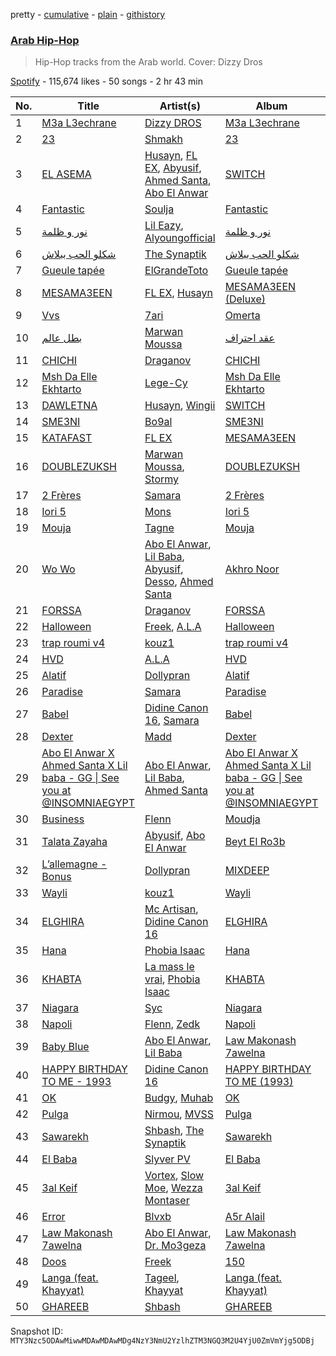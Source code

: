 pretty - [cumulative](/playlists/cumulative/37i9dQZF1DXd43GfSFAeHA.md) - [plain](/playlists/plain/37i9dQZF1DXd43GfSFAeHA) - [githistory](https://github.githistory.xyz/mackorone/spotify-playlist-archive/blob/main/playlists/plain/37i9dQZF1DXd43GfSFAeHA)

### [Arab Hip\-Hop](https://open.spotify.com/playlist/37i9dQZF1DXd43GfSFAeHA)

> Hip\-Hop tracks from the Arab world\. Cover: Dizzy Dros

[Spotify](https://open.spotify.com/user/spotify) - 115,674 likes - 50 songs - 2 hr 43 min

| No. | Title | Artist(s) | Album | Length |
|---|---|---|---|---|
| 1 | [M3a L3echrane](https://open.spotify.com/track/2L1MgWewnKsCx9MKykjZJw) | [Dizzy DROS](https://open.spotify.com/artist/5eA2wbwYcQ2iOJ3uc8byIh) | [M3a L3echrane](https://open.spotify.com/album/66iERpoTGbFoSgy7FY96mk) | 3:52 |
| 2 | [23](https://open.spotify.com/track/1V49aRvUw5mTcXkfacnauF) | [Shmakh](https://open.spotify.com/artist/53pO4D72QLnq1hKfR90iX5) | [23](https://open.spotify.com/album/6sNXpHky9jR10fStq9E6vP) | 2:27 |
| 3 | [EL ASEMA](https://open.spotify.com/track/7xGbfFIhE3fNwS9Djjjq7P) | [Husayn](https://open.spotify.com/artist/388NKDhzE7FJ40ODmOr7aI), [FL EX](https://open.spotify.com/artist/4rACOXTxSYqwgynYKJJpDX), [Abyusif](https://open.spotify.com/artist/4o6vIkdmHiEXZOesrJj3KO), [Ahmed Santa](https://open.spotify.com/artist/2jRxGTrLGVw35yRsElgsXj), [Abo El Anwar](https://open.spotify.com/artist/2H6XYL9D5Z3ErkxCD0gmD6) | [SWITCH](https://open.spotify.com/album/2Qoqb8UvELqy3tSb1hsGI3) | 6:18 |
| 4 | [Fantastic](https://open.spotify.com/track/6RjS6MPgwJZF46uIZ42xKo) | [Soulja](https://open.spotify.com/artist/4LmdLhcTV6FR8omNKEOtuN) | [Fantastic](https://open.spotify.com/album/2kwi1bM3Xh3vIV0AlMoQvH) | 2:32 |
| 5 | [نور و ظلمة](https://open.spotify.com/track/7Ch8thcNJEUIPZX607DNtu) | [Lil Eazy](https://open.spotify.com/artist/7g2LNiqq1JAYSf1OcZY8NS), [Alyoungofficial](https://open.spotify.com/artist/0cCdSqBWH0WY1rg6yFTA3C) | [نور و ظلمة](https://open.spotify.com/album/2RBEKWZkAz61GIKJCKG8fz) | 2:44 |
| 6 | [شكلو الحب ببلاش](https://open.spotify.com/track/5xCCHAbv3DlMcXEjr0f437) | [The Synaptik](https://open.spotify.com/artist/3fyyPt5BZ20BkmqVcQV6wS) | [شكلو الحب ببلاش](https://open.spotify.com/album/5nlEYcUFoHZLphgZnLwKDK) | 2:40 |
| 7 | [Gueule tapée](https://open.spotify.com/track/6h8Q07MtQBabHOjObg1a57) | [ElGrandeToto](https://open.spotify.com/artist/4BFLElxtBEdsdwGA1kHTsx) | [Gueule tapée](https://open.spotify.com/album/1yfFlOQRzc88m1ba79InmM) | 3:26 |
| 8 | [MESAMA3EEN](https://open.spotify.com/track/6gg53gW5wlz0jSQmOcqIfY) | [FL EX](https://open.spotify.com/artist/4rACOXTxSYqwgynYKJJpDX), [Husayn](https://open.spotify.com/artist/388NKDhzE7FJ40ODmOr7aI) | [MESAMA3EEN \(Deluxe\)](https://open.spotify.com/album/0F05Bs9oMtCyuAd22o4xKQ) | 3:00 |
| 9 | [Vvs](https://open.spotify.com/track/0SUlLkixUcXSZeYaCatnZP) | [7ari](https://open.spotify.com/artist/292jMVlKq180yzi8WRaVU6) | [Omerta](https://open.spotify.com/album/4DjuD48lhHAsL3tOklxQrC) | 3:44 |
| 10 | [بطل عالم](https://open.spotify.com/track/2E2ZmCeuHrHOECN01QhN0A) | [Marwan Moussa](https://open.spotify.com/artist/2BBnFUgIaLHqoRYPfshoPb) | [عقد احتراف](https://open.spotify.com/album/34cUR6XjHpwHswwPq7R9v1) | 3:03 |
| 11 | [CHICHI](https://open.spotify.com/track/7MahBaXzhvYCL7w9wXF4Wx) | [Draganov](https://open.spotify.com/artist/2g8Pu5gVtDpkYGsP3RLepJ) | [CHICHI](https://open.spotify.com/album/6FvhLrpAIZswxC9YLs0qFu) | 3:08 |
| 12 | [Msh Da Elle Ekhtarto](https://open.spotify.com/track/6zh6n6FzAPZxKYr1gWkemc) | [Lege\-Cy](https://open.spotify.com/artist/6FJeuwLBCX8VSTf6hp1Vc9) | [Msh Da Elle Ekhtarto](https://open.spotify.com/album/4kAMmCobqwvID1jNNVJGzG) | 3:02 |
| 13 | [DAWLETNA](https://open.spotify.com/track/1VteZ9xomF21Idym2C8Xbb) | [Husayn](https://open.spotify.com/artist/388NKDhzE7FJ40ODmOr7aI), [Wingii](https://open.spotify.com/artist/3i5MnWpawRCC9SYhLIHP7W) | [SWITCH](https://open.spotify.com/album/2Qoqb8UvELqy3tSb1hsGI3) | 2:38 |
| 14 | [SME3NI](https://open.spotify.com/track/5ovEmtHmbmWmmN1jeoJAyP) | [Bo9al](https://open.spotify.com/artist/0DF2Pcrc3dY80zqbmgKHCF) | [SME3NI](https://open.spotify.com/album/1rkTH3xM85MYdRXI9FDRGb) | 3:02 |
| 15 | [KATAFAST](https://open.spotify.com/track/5cDdk7f8IS3AJPVMOdTlIm) | [FL EX](https://open.spotify.com/artist/4rACOXTxSYqwgynYKJJpDX) | [MESAMA3EEN](https://open.spotify.com/album/45VlLbu11muNolrvvu3vGo) | 2:30 |
| 16 | [DOUBLEZUKSH](https://open.spotify.com/track/6xLpCMywgYrppaNnIq6sir) | [Marwan Moussa](https://open.spotify.com/artist/2BBnFUgIaLHqoRYPfshoPb), [Stormy](https://open.spotify.com/artist/5Do9u0GoN4gFn6Nk8NGDhh) | [DOUBLEZUKSH](https://open.spotify.com/album/1iMdjemLV030iRZY08YnuE) | 4:09 |
| 17 | [2 Frères](https://open.spotify.com/track/6XuVxP2EypUui0Kji4VcEr) | [Samara](https://open.spotify.com/artist/0WfKB7Lqqykt6gdtirYJUm) | [2 Frères](https://open.spotify.com/album/254QtoJMVKY6Io9CMH2Umu) | 4:25 |
| 18 | [Iori 5](https://open.spotify.com/track/40jfMLYNI2KujchwoPwc0a) | [Mons](https://open.spotify.com/artist/7douYKOyzk9ZRvGFu9UOnm) | [Iori 5](https://open.spotify.com/album/4Bb3u06qDPeQ5zzj0X3HPb) | 3:10 |
| 19 | [Mouja](https://open.spotify.com/track/1OSxhMqU071Ez0lQjBnA1W) | [Tagne](https://open.spotify.com/artist/3977Z9BZCFbJQYwdIdVwgc) | [Mouja](https://open.spotify.com/album/40rCoqtbzgquAaQ40Z7NZw) | 3:15 |
| 20 | [Wo Wo](https://open.spotify.com/track/4DOXUf71PoUQmF2IeCgJqw) | [Abo El Anwar](https://open.spotify.com/artist/2H6XYL9D5Z3ErkxCD0gmD6), [Lil Baba](https://open.spotify.com/artist/4TBJ8JSsEBYMJnxrtRheLc), [Abyusif](https://open.spotify.com/artist/4o6vIkdmHiEXZOesrJj3KO), [Desso](https://open.spotify.com/artist/28O73xyNVl2RaEQb2IfbJp), [Ahmed Santa](https://open.spotify.com/artist/2jRxGTrLGVw35yRsElgsXj) | [Akhro Noor](https://open.spotify.com/album/7gdZgKqTsgJLaY3DwmJaU7) | 3:31 |
| 21 | [FORSSA](https://open.spotify.com/track/4ERqimtfCADVUI256ishDr) | [Draganov](https://open.spotify.com/artist/2g8Pu5gVtDpkYGsP3RLepJ) | [FORSSA](https://open.spotify.com/album/3qTos6o4f2HQNRMaGR8a8x) | 3:17 |
| 22 | [Halloween](https://open.spotify.com/track/37TBQ5Mwx3SldaN03mMUru) | [Freek](https://open.spotify.com/artist/3mDNOQ147emFZ8WK7Fa2nI), [A.L.A](https://open.spotify.com/artist/3MKpGPhBp9KeXjGooKHNDX) | [Halloween](https://open.spotify.com/album/0VdD8r7klztbY0Ilng4jxd) | 3:42 |
| 23 | [trap roumi v4](https://open.spotify.com/track/7B9t8WX9T38Df93JHlywfk) | [kouz1](https://open.spotify.com/artist/3siTsIx6IEreSUva7pVnZ8) | [trap roumi v4](https://open.spotify.com/album/2Q5AFjt3zvBLf5TR32oJfm) | 4:26 |
| 24 | [HVD](https://open.spotify.com/track/0HDgrspmVpjelFmCJ8OOoS) | [A.L.A](https://open.spotify.com/artist/3MKpGPhBp9KeXjGooKHNDX) | [HVD](https://open.spotify.com/album/3Ka4gK10E7b7MjQnPZL1pX) | 4:12 |
| 25 | [Alatif](https://open.spotify.com/track/5EziL9bwKacAPWAQSkl8Wh) | [Dollypran](https://open.spotify.com/artist/16S0vhZYtrfR4kksycV4NS) | [Alatif](https://open.spotify.com/album/12PmJ95M7wML8ievJRi0zx) | 3:16 |
| 26 | [Paradise](https://open.spotify.com/track/0dgxSqMys4w9qPvGSyyWHY) | [Samara](https://open.spotify.com/artist/0WfKB7Lqqykt6gdtirYJUm) | [Paradise](https://open.spotify.com/album/3m0HTUkwIf64MyLbCfi3dR) | 2:57 |
| 27 | [Babel](https://open.spotify.com/track/2GFTYKi8fUQLUdBrEQcx8b) | [Didine Canon 16](https://open.spotify.com/artist/2aVPTWc4WYc7b384eatevF), [Samara](https://open.spotify.com/artist/0WfKB7Lqqykt6gdtirYJUm) | [Babel](https://open.spotify.com/album/1Xm9f3GltPZRXz87dneSDO) | 4:15 |
| 28 | [Dexter](https://open.spotify.com/track/5anrH8SzdtPP1fMz3eOBvS) | [Madd](https://open.spotify.com/artist/7DBIKXxSh2BMPqSN7UB4rS) | [Dexter](https://open.spotify.com/album/5hU57XeQXFA5CxDanMMuMI) | 2:48 |
| 29 | [Abo El Anwar X Ahmed Santa X Lil baba \- GG \| See you at @INSOMNIAEGYPT](https://open.spotify.com/track/0AhFYI98xsHPTqjWXwbrdV) | [Abo El Anwar](https://open.spotify.com/artist/2H6XYL9D5Z3ErkxCD0gmD6), [Lil Baba](https://open.spotify.com/artist/4TBJ8JSsEBYMJnxrtRheLc), [Ahmed Santa](https://open.spotify.com/artist/2jRxGTrLGVw35yRsElgsXj) | [Abo El Anwar X Ahmed Santa X Lil baba \- GG \| See you at @INSOMNIAEGYPT](https://open.spotify.com/album/57IuOz58Aic9351GUeol4V) | 2:47 |
| 30 | [Business](https://open.spotify.com/track/600N1qOhl74PSwlDKbrJ7x) | [Flenn](https://open.spotify.com/artist/66OYzK2q18j4EVdMqRtf6L) | [Moudja](https://open.spotify.com/album/3fxv4IPUjOdLKSWTEALktY) | 2:50 |
| 31 | [Talata Zayaha](https://open.spotify.com/track/48M1XgdOGc3Pti50SfgW0U) | [Abyusif](https://open.spotify.com/artist/4o6vIkdmHiEXZOesrJj3KO), [Abo El Anwar](https://open.spotify.com/artist/2H6XYL9D5Z3ErkxCD0gmD6) | [Beyt El Ro3b](https://open.spotify.com/album/6qgcvg7IquOqjbgnBeRnfY) | 3:28 |
| 32 | [L’allemagne \- Bonus](https://open.spotify.com/track/127o4DBdyOacwktIX5Nh28) | [Dollypran](https://open.spotify.com/artist/16S0vhZYtrfR4kksycV4NS) | [MIXDEEP](https://open.spotify.com/album/25gV823TIXt2rIf9G9Mt01) | 3:01 |
| 33 | [Wayli](https://open.spotify.com/track/3A7dwHjFWQmMEctIQCUxDc) | [kouz1](https://open.spotify.com/artist/3siTsIx6IEreSUva7pVnZ8) | [Wayli](https://open.spotify.com/album/0uz6OPsa2Gne3JoG54NCCE) | 4:19 |
| 34 | [ELGHIRA](https://open.spotify.com/track/5Zqqq0hj7FdMMOmkshNA7X) | [Mc Artisan](https://open.spotify.com/artist/24XkH7tJDFfDrOLlONiy7S), [Didine Canon 16](https://open.spotify.com/artist/2aVPTWc4WYc7b384eatevF) | [ELGHIRA](https://open.spotify.com/album/22yFEfoVOJOtcvD0BHT3bm) | 2:45 |
| 35 | [Hana](https://open.spotify.com/track/1Yx2hUJcUoWhAPUlBd7Ipx) | [Phobia Isaac](https://open.spotify.com/artist/2blJ4Vh2V1STdZzcY72Nch) | [Hana](https://open.spotify.com/album/3CyCOSe9Ir0vLkhoQ5VMTm) | 3:45 |
| 36 | [KHABTA](https://open.spotify.com/track/4haYrG9E9kcu1inPdfsktK) | [La mass le vrai](https://open.spotify.com/artist/1HPm1tMewqJhqjGkM7f5vk), [Phobia Isaac](https://open.spotify.com/artist/2q4mJNyOd6lXVRR3DCdci3) | [KHABTA](https://open.spotify.com/album/5daw2vuOQGUWyHYoUvKPEm) | 4:24 |
| 37 | [Niagara](https://open.spotify.com/track/4hPtfUDTbmXedQlQUCpIbg) | [Syc](https://open.spotify.com/artist/6IayXElM5gfjgyWj9Ipbiu) | [Niagara](https://open.spotify.com/album/4Z1D2DGlYtAWZvV0OwodJV) | 2:05 |
| 38 | [Napoli](https://open.spotify.com/track/5l37BFLcOujPniSPbmiIzy) | [Flenn](https://open.spotify.com/artist/66OYzK2q18j4EVdMqRtf6L), [Zedk](https://open.spotify.com/artist/5eDzQ1aF3AyCoQC9uNTwzE) | [Napoli](https://open.spotify.com/album/62DlWYJwVkY82WK17OFdQl) | 3:36 |
| 39 | [Baby Blue](https://open.spotify.com/track/46wGwb238XBRZru8F7tDWu) | [Abo El Anwar](https://open.spotify.com/artist/2H6XYL9D5Z3ErkxCD0gmD6), [Lil Baba](https://open.spotify.com/artist/4TBJ8JSsEBYMJnxrtRheLc) | [Law Makonash 7awelna](https://open.spotify.com/album/4jgrUDNCGIQDq8I7sxAuY7) | 2:42 |
| 40 | [HAPPY BIRTHDAY TO ME \- 1993](https://open.spotify.com/track/02QIXc2DlnYfzgARziXvzA) | [Didine Canon 16](https://open.spotify.com/artist/2aVPTWc4WYc7b384eatevF) | [HAPPY BIRTHDAY TO ME \(1993\)](https://open.spotify.com/album/1zkZuBuOdJB8Bw26flNVy7) | 2:12 |
| 41 | [OK](https://open.spotify.com/track/6R4KDVj2wQfGWkqmYa9pzh) | [Budgy](https://open.spotify.com/artist/73ShI69rb4GNM1sbHfuLDk), [Muhab](https://open.spotify.com/artist/3mUUUQDWnVlttF1yERxmPQ) | [OK](https://open.spotify.com/album/5BVlixDJAb8ud51gE6lSpE) | 2:30 |
| 42 | [Pulga](https://open.spotify.com/track/6vg38Y8X6Ly5nTICq5vawX) | [Nirmou](https://open.spotify.com/artist/4w4Iyllv9FAqkq5yNw04tN), [MVSS](https://open.spotify.com/artist/2ZpWTC3oHAjeDFEDTjCf6G) | [Pulga](https://open.spotify.com/album/2HSW9bTfxAN9szvbHBKp2i) | 3:25 |
| 43 | [Sawarekh](https://open.spotify.com/track/0Cl3o1hWpDdKwbfedzB78f) | [Shbash](https://open.spotify.com/artist/2SR6jVMQv7ahcivQ5y7fBA), [The Synaptik](https://open.spotify.com/artist/3fyyPt5BZ20BkmqVcQV6wS) | [Sawarekh](https://open.spotify.com/album/13jqpSvTNfWbvUyNFcyS4h) | 3:18 |
| 44 | [El Baba](https://open.spotify.com/track/5RJ36vbZUMFzS70hX6nx0k) | [Slyver PV](https://open.spotify.com/artist/6WCzZyJR1Kt9X1oare81V8) | [El Baba](https://open.spotify.com/album/0RVaaq1N7PBzB5ZAXgo7qy) | 3:04 |
| 45 | [3al Keif](https://open.spotify.com/track/4SG09CqoJMKO7EGfJCD0VZ) | [Vortex](https://open.spotify.com/artist/4ZmsZWoPes1sqS7Mo0a0xP), [Slow Moe](https://open.spotify.com/artist/5ws4gBwkGLUzjVxhvw4Kwd), [Wezza Montaser](https://open.spotify.com/artist/7nMcSzdtvLtrKIXIuLnxmj) | [3al Keif](https://open.spotify.com/album/51Lof84YvtpZtdNOZonXkJ) | 3:49 |
| 46 | [Error](https://open.spotify.com/track/3zSlXzlW42RWvjR6Bklz2C) | [Blvxb](https://open.spotify.com/artist/36whjqpoNGMYbloxVMxVzT) | [A5r Alail](https://open.spotify.com/album/2jYXYCAzyK0cfrQbnEvuwR) | 3:20 |
| 47 | [Law Makonash 7awelna](https://open.spotify.com/track/1KjEG5GBB8aUSkMTwGglWv) | [Abo El Anwar](https://open.spotify.com/artist/2H6XYL9D5Z3ErkxCD0gmD6), [Dr\. Mo3geza](https://open.spotify.com/artist/2uqzfYOC6xMRyqLeIw0gDl) | [Law Makonash 7awelna](https://open.spotify.com/album/4jgrUDNCGIQDq8I7sxAuY7) | 3:06 |
| 48 | [Doos](https://open.spotify.com/track/10p9dAdwouu6jqsb0vzeJg) | [Freek](https://open.spotify.com/artist/3mDNOQ147emFZ8WK7Fa2nI) | [150](https://open.spotify.com/album/6TpjzgthHnWlyejxMPBinW) | 1:41 |
| 49 | [Langa \(feat\. Khayyat\)](https://open.spotify.com/track/4VvgrTj4y6BIUYhh3J1Ab5) | [Tageel](https://open.spotify.com/artist/4LcBuE8S15eBSgSqKApro5), [Khayyat](https://open.spotify.com/artist/0ZymXKuHy9Sqg2X5IEwLut) | [Langa \(feat\. Khayyat\)](https://open.spotify.com/album/6SlvwtudjfJmPilWo38MS3) | 2:50 |
| 50 | [GHAREEB](https://open.spotify.com/track/56HnSz8IBgw9w5crh6gfqr) | [Shbash](https://open.spotify.com/artist/2SR6jVMQv7ahcivQ5y7fBA) | [GHAREEB](https://open.spotify.com/album/6HrRDDWIBvHOKAslzrpyRe) | 2:31 |

Snapshot ID: `MTY3Nzc5ODAwMiwwMDAwMDAwMDg4NzY3NmU2YzlhZTM3NGQ3M2U4YjU0ZmVmYjg5ODBj`

